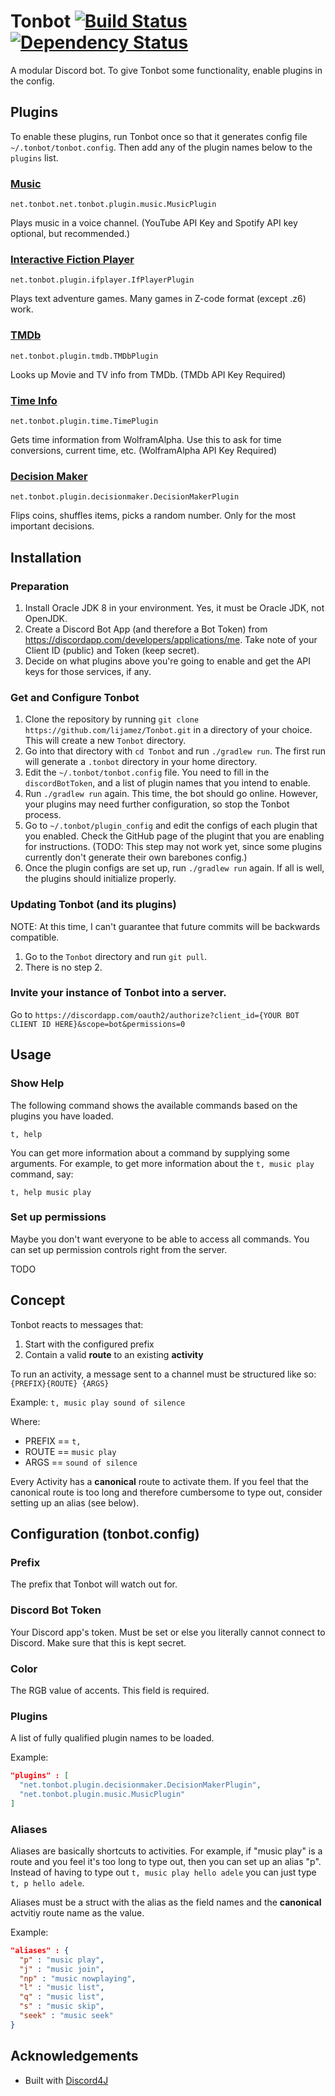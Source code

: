 # Tonbot [![Build Status](https://travis-ci.org/lijamez/Tonbot.svg?branch=master)](https://travis-ci.org/lijamez/Tonbot) [![Dependency Status](https://www.versioneye.com/user/projects/599a0b220fb24f0bd02f772e/badge.svg?style=flat)](https://www.versioneye.com/user/projects/599a0b220fb24f0bd02f772e)

A modular Discord bot. To give Tonbot some functionality, enable plugins in the config.

## Plugins
To enable these plugins, run Tonbot once so that it generates config file ``~/.tonbot/tonbot.config``. Then add any of the plugin names below to the ``plugins`` list.

### [Music](https://github.com/lijamez/tonbot-plugin-music) 
``net.tonbot.net.tonbot.plugin.music.MusicPlugin``

Plays music in a voice channel. (YouTube API Key and Spotify API key optional, but recommended.)

### [Interactive Fiction Player](https://github.com/lijamez/tonbot-plugin-ifplayer) 
``net.tonbot.plugin.ifplayer.IfPlayerPlugin``

Plays text adventure games. Many games in Z-code format (except .z6) work.

### [TMDb](https://github.com/lijamez/tonbot-plugin-tmdb) 
``net.tonbot.plugin.tmdb.TMDbPlugin``

Looks up Movie and TV info from TMDb. (TMDb API Key Required)

### [Time Info](https://github.com/lijamez/tonbot-plugin-time)
``net.tonbot.plugin.time.TimePlugin``

Gets time information from WolframAlpha. Use this to ask for time conversions, current time, etc. (WolframAlpha API Key Required)

### [Decision Maker](https://github.com/lijamez/tonbot-plugin-decisionmaker)
``net.tonbot.plugin.decisionmaker.DecisionMakerPlugin``

Flips coins, shuffles items, picks a random number. Only for the most important decisions.

## Installation
### Preparation
1. Install Oracle JDK 8 in your environment. Yes, it must be Oracle JDK, not OpenJDK.
2. Create a Discord Bot App (and therefore a Bot Token) from https://discordapp.com/developers/applications/me. Take note of your Client ID (public) and Token (keep secret).
3. Decide on what plugins above you're going to enable and get the API keys for those services, if any.

### Get and Configure Tonbot
1. Clone the repository by running ``git clone https://github.com/lijamez/Tonbot.git`` in a directory of your choice. This will create a new ``Tonbot`` directory.
2. Go into that directory with ``cd Tonbot`` and run ``./gradlew run``. The first run will generate a ``.tonbot`` directory in your home directory.
3. Edit the ``~/.tonbot/tonbot.config`` file. You need to fill in the ``discordBotToken``, and a list of plugin names that you intend to enable.
4. Run ``./gradlew run`` again. This time, the bot should go online. However, your plugins may need further configuration, so stop the Tonbot process.
5. Go to ``~/.tonbot/plugin_config`` and edit the configs of each plugin that you enabled. Check the GitHub page of the plugint that you are enabling for instructions. (TODO: This step may not work yet, since some plugins currently don't generate their own barebones config.)
6. Once the plugin configs are set up, run ``./gradlew run`` again. If all is well, the plugins should initialize properly.

### Updating Tonbot (and its plugins)
NOTE: At this time, I can't guarantee that future commits will be backwards compatible.

1. Go to the ``Tonbot`` directory and run ``git pull``.
2. There is no step 2.

### Invite your instance of Tonbot into a server. 
Go to ``https://discordapp.com/oauth2/authorize?client_id={YOUR BOT CLIENT ID HERE}&scope=bot&permissions=0``

## Usage
### Show Help
The following command shows the available commands based on the plugins you have loaded.
```
t, help
```

You can get more information about a command by supplying some arguments. For example, to get more information about the ``t, music play`` command, say:

```
t, help music play
```

### Set up permissions
Maybe you don't want everyone to be able to access all commands. You can set up permission controls right from the server. 

TODO

## Concept
Tonbot reacts to messages that:
1. Start with the configured prefix
2. Contain a valid **route** to an existing **activity**

To run an activity, a message sent to a channel must be structured like so:
``{PREFIX}{ROUTE} {ARGS}``

Example: ``t, music play sound of silence``

Where:
* PREFIX == ``t, ``
* ROUTE == ``music play``
* ARGS == ``sound of silence``

Every Activity has a **canonical** route to activate them. If you feel that the canonical route is too long and therefore cumbersome to type out, consider setting up an alias (see below).

## Configuration (tonbot.config)

### Prefix
The prefix that Tonbot will watch out for.

### Discord Bot Token
Your Discord app's token. Must be set or else you literally cannot connect to Discord. Make sure that this is kept secret.

### Color
The RGB value of accents. This field is required.

### Plugins
A list of fully qualified plugin names to be loaded.

Example:
```json
"plugins" : [
  "net.tonbot.plugin.decisionmaker.DecisionMakerPlugin",
  "net.tonbot.plugin.music.MusicPlugin"
]
```

### Aliases
Aliases are basically shortcuts to activities. For example, if "music play" is a route and you feel it's too long to type out, then you can set up an alias "p". Instead of having to type out ``t, music play hello adele`` you can just type ``t, p hello adele``.

Aliases must be a struct with the alias as the field names and the **canonical** actvitiy route name as the value.

Example:
```json
"aliases" : {
  "p" : "music play",
  "j" : "music join",
  "np" : "music nowplaying",
  "l" : "music list",
  "q" : "music list",
  "s" : "music skip",
  "seek" : "music seek"
}
```

## Acknowledgements
* Built with [Discord4J](https://github.com/austinv11/Discord4J)
